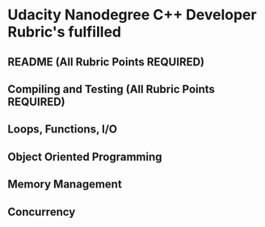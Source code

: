 # Udacity Nanodegree C++ Developer Rubric's fulfilled

## README (All Rubric Points REQUIRED)

## Compiling and Testing (All Rubric Points REQUIRED)

## Loops, Functions, I/O

## Object Oriented Programming

## Memory Management

## Concurrency
